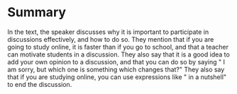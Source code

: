# Summary

In the text, the speaker discusses why it is important to participate in discussions effectively, and how to do so. They mention that if you are going to study online, it is faster than if you go to school, and that a teacher can motivate students in a discussion. They also say that it is a good idea to add your own opinion to a discussion, and that you can do so by saying " I am sorry, but which one is something which changes that?" They also say that if you are studying online, you can use expressions like " in a nutshell" to end the discussion.